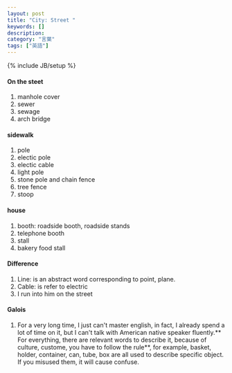 ```yaml
---
layout: post
title: "City: Street "
keywords: []
description: 
category: "言葉"
tags: ["英語"]
---
```

{% include JB/setup %}


#### On the steet
1. manhole cover
2. sewer
3. sewage
4. arch bridge

#### sidewalk
1. pole 
2. electic pole
3. electic cable
4. light pole
5. stone pole and chain fence
6. tree fence
7. stoop


#### house
1. booth: roadside booth, roadside stands
2. telephone booth
3. stall
4. bakery food stall

#### Difference
1. Line: is an abstract word corresponding to point, plane.
2. Cable: is refer to electric
3. I run into him on the street


#### Galois
1. For a very long time, I just can't master english, in fact, I already spend a
   lot of time on it, but I can't talk with American native speaker
   fluently.** For everything, there are relevant words to describe it, because
   of culture, custome, you have to follow the rule**, for example, basket,
   holder, container, can, tube, box are all used to describe specific object.
   If you misused them, it will cause confuse.
    

